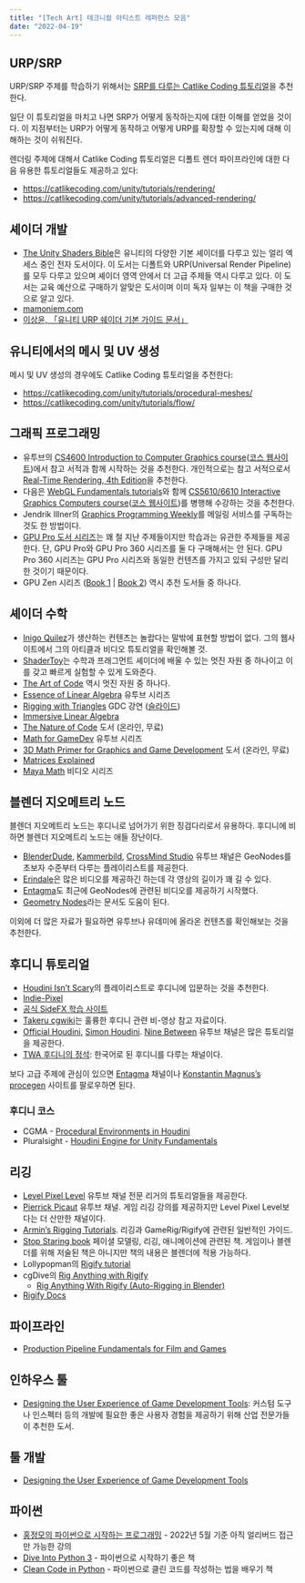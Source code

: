 ```yaml
---
title: "[Tech Art] 테크니컬 아티스트 레퍼런스 모음"
date: "2022-04-19"
---
```


[SRP를 다루는 Catlike Coding 튜토리얼]: https://catlikecoding.com/unity/tutorials/custom-srp/
[The Unity Shaders Bible]: https://learn.jettelly.com/unity-shader-bible/

## URP/SRP

URP/SRP 주제를 학습하기 위해서는 [SRP를 다루는 Catlike Coding 튜토리얼]을 추천한다.

일단 이 튜토리얼을 마치고 나면 SRP가 어떻게 동작하는지에 대한 이해를 얻었을 것이다. 이 지점부터는 URP가 어떻게 동작하고 어떻게 URP를 확장할 수 있는지에 대해 이해하는 것이 쉬워진다.

렌더링 주제에 대해서 Catlike Coding 튜토리얼은 디폴트 렌더 파이프라인에 대한 다음 유용한 튜토리얼들도 제공하고 있다:

- https://catlikecoding.com/unity/tutorials/rendering/
- https://catlikecoding.com/unity/tutorials/advanced-rendering/

## 셰이더 개발

- [The Unity Shaders Bible]은 유니티의 다양한 기본 셰이더를 다루고 있는 얼리 엑세스 중인 전자 도서이다. 이 도서는 디폴트와 URP(Universal Render Pipeline)를 모두 다루고 있으며 셰이더 영역 안에서 더 고급 주제들 역시 다루고 있다. 이 도서는 교육 예산으로 구매하기 알맞은 도서이며 이미 독자 일부는 이 책을 구매한 것으로 알고 있다.
- [mamoniem.com](http://www.mamoniem.com/)
- [이상윤, 「유니티 URP 쉐이더 기본 가이드 문서」](https://docs.google.com/document/d/1UX0319CXa29fCFAgg0qa5vnH-U6875jt0KLKUk5mke8/edit)

## 유니티에서의 메시 및 UV 생성

메시 및 UV 생성의 경우에도 Catlike Coding 튜토리얼을 추천한다:

- https://catlikecoding.com/unity/tutorials/procedural-meshes/
- https://catlikecoding.com/unity/tutorials/flow/

## 그래픽 프로그래밍

- 유투브의 [CS4600 Introduction to Computer Graphics course](https://www.youtube.com/playlist?list=PLplnkTzzqsZTfYh4UbhLGpI5kGd5oW_Hh)([코스 웹사이트](https://graphics.cs.utah.edu/courses/cs4600/fall2020/))에서 참고 서적과 함께 시작하는 것을 추천한다. 개인적으로는 참고 서적으로서 [Real-Time Rendering, 4th Edition](https://www.amazon.de/-/en/Tomas-Akenine-M%C3%B6ller/dp/1138627003/)을 추천한다.
- 다음은 [WebGL Fundamentals tutorials](https://webglfundamentals.org/)와 함께 [CS5610/6610 Interactive Graphics Computers course](https://www.youtube.com/playlist?list=PLplnkTzzqsZS3R5DjmCQsqupu43oS9CFN)([코스 웹사이트](https://graphics.cs.utah.edu/courses/cs6610/spring2021/))를 병행해 수강하는 것을 추천한다.
- Jendrik Illner의 [Graphics Programming Weekly](https://www.jendrikillner.com/tags/weekly/)를 메일링 서비스를 구독하는 것도 한 방법이다.
- [GPU Pro 도서 시리즈](https://www.amazon.de/s?k=gpu+pro&rh=n%3A186606%2Cp_n_feature_three_browse-bin%3A4192709031&dc&language=en&crid=3C7FPPOBPDTG7&qid=1650347365&rnid=4192708031&sprefix=gpu+pro%2Caps%2C98&ref=sr_nr_p_n_feature_three_browse-bin_1)는 꽤 철 지난 주제들이지만 학습과는 유관한 주제들을 제공한다. 단, GPU Pro와 GPU Pro 360 시리즈를 둘 다 구매해서는 안 된다. GPU Pro 360 시리즈는 GPU Pro 시리즈와 동일한 컨텐츠를 가지고 있되 구성만 달리 한 것이기 때문이다.
- GPU Zen 시리즈 ([Book 1](https://www.amazon.de/-/en/Wolfgang-Engel/dp/0998822892/) | [Book 2](https://www.amazon.de/-/en/Wolfgang-Engel-ebook/dp/B07SYP7P6B/)) 역시 추천 도서들 중 하나다.

## 셰이더 수학

- [Inigo Quilez](https://iquilezles.org/)가 생산하는 컨텐츠는 놀랍다는 말밖에 표현할 방법이 없다. 그의 웹사이트에서 그의 아티클과 비디오 튜토리얼을 확인해볼 것.
- [ShaderToy](https://www.shadertoy.com/)는 수학과 프래그먼트 셰이더에 배울 수 있는 멋진 자원 중 하나이고 이를 갖고 빠르게 실험할 수 있게 도와준다.
- [The Art of Code](https://www.youtube.com/c/TheArtofCodeIsCool) 역시 멋진 자원 중 하나다.
- [Essence of Linear Algebra](https://youtube.com/playlist?list=PLZHQObOWTQDPD3MizzM2xVFitgF8hE_ab) 유투브 시리즈
- [Rigging with Triangles](https://www.gdcvault.com/play/1025258/Technical-Artist-Bootcamp-Rigging-with) GDC 강연 ([슬라이드](https://docs.google.com/presentation/d/1MykazfJjSpwl6_SdQ1Dgh4CvbVvoCIeAi3de9bk0tWo/edit#slide=id.p1))
- [Immersive Linear Algebra](http://immersivemath.com/ila/index.html)
- [The Nature of Code](https://natureofcode.com/book/chapter-1-vectors/) 도서 (온라인, 무료)
- [Math for GameDev](https://www.youtube.com/playlist?list=PLImQaTpSAdsD88wprTConznD1OY1EfK_V) 유투브 시리즈
- [3D Math Primer for Graphics and Game Development](https://gamemath.com/book/index.html) 도서 (온라인, 무료)
- [Matrices Explained](https://loicpinsard.netlify.app/posts/matrices-explained-part-1/)
- [Maya Math](http://saihtam.com/posts/maya-math/) 비디오 시리즈

## 블렌더 지오메트리 노드

블렌더 지오메트리 노드는 후디니로 넘어가기 위한 징검다리로서 유용하다. 후디니에 비하면 블렌더 지오메트리 노드는 애들 장난이다.

- [BlenderDude](https://www.youtube.com/playlist?list=PLdU0WPU8jshhjKJ43kYOSTtDf5jAygeXE), [Kammerbild](https://www.youtube.com/c/Kammerbild/playlists), [CrossMind Studio](https://www.youtube.com/playlist?list=PLgO2ChD7acqHzccBuhAGw8dTPLnR1E3QB) 유투브 채널은 GeoNodes를 초보자 수준부터 다루는 플레이리스트를 제공한다.
- [Erindale](https://www.youtube.com/c/Erindale)은 많은 비디오를 제공하긴 하는데 각 영상의 길이가 꽤 길 수 있다.
- [Entagma](https://www.youtube.com/c/Entagma/featured)도 최근에 GeoNodes에 관련된 비디오를 제공하기 시작했다.
- [Geometry Nodes](https://www.dropbox.com/s/kmn53dem1f6zweb/GN_Compiled.pdf?dl=0)라는 문서도 도움이 된다.

이외에 더 많은 자료가 필요하면 유투브나 유데미에 올라온 컨텐츠를 확인해보는 것을 추천한다.

## 후디니 튜토리얼

- [Houdini Isn’t Scary](https://www.youtube.com/watch?v=Tsv8UGqDibc&list=PLhyeWJ40aDkUDHDOhZQ2UkCfNiQj7hS5W)의 플레이리스트로 후디니에 입문하는 것을 추천한다.
- [Indie-Pixel](https://www.youtube.com/channel/UC7P6olyswpgJlElZA6RXUNQ)
- [공식 SideFX 학습 사이트](https://www.sidefx.com/learn/getting_started/)
- [Takeru cgwiki](https://www.tokeru.com/cgwiki/index.php?title=Main_Page)는 훌륭한 후디니 관련 비-영상 참고 자료이다.
- [Official Houdini](https://www.youtube.com/c/houdini3d), [Simon Houdini](https://www.youtube.com/channel/UCvuT2bzBB0kzne16DBAtmLQ). [Nine Between](https://www.youtube.com/c/NineBetween/videos) 유투브 채널은 많은 튜토리얼을 제공한다.
- [TWA 후디니의 정석](https://www.youtube.com/c/TWAHOUDINI): 한국어로 된 후디니를 다루는 채널이다.

보다 고급 주제에 관심이 있으면 [Entagma](https://www.youtube.com/c/Entagma/featured) 채널이나 [Konstantin Magnus’s procegen](https://procegen.konstantinmagnus.de/) 사이트를 팔로우하면 된다.

### 후디니 코스

- CGMA - [Procedural Environments in Houdini](https://www.cgmasteracademy.com/courses/procedural-environments-in-houdini/)
- Pluralsight - [Houdini Engine for Unity Fundamentals](https://www.pluralsight.com/courses/houdini-engine-unity-fundamentals)

## 리깅

- [Level Pixel Level](https://www.youtube.com/channel/UCpxizXEIm73-GJJwayhGceA) 유투브 채널 전문 리거의 튜토리얼들을 제공한다.
- [Pierrick Picaut](https://www.youtube.com/c/PierrickPicaut_P2DESIGN/videos) 유투브 채널. 게임 리깅 강의를 제공하지만 Level Pixel Level보다는 더 산만한 채널이다.
- [Armin’s Rigging Tutorials](https://www.notion.so/arminhalac/Tutorials-239ce42c42b04ac295935710a20fb677). 리깅과 GameRig/Rigify에 관련된 일반적인 가이드.
- [Stop Staring book](https://www.amazon.de/-/en/Jason-Osipa/dp/0470609907) 페이셜 모델링, 리깅, 애니메이션에 관련된 책. 게임이나 블렌더를 위해 저술된 책은 아니지만 책의 내용은 블렌더에 적용 가능하다.
- Lollypopman의 [Rigify tutorial](https://lollypopman.com/2016/03/04/tutorial-rigify/)
- cgDive의 [Rig Anything with Rigify](https://cgdive.com/easy-rigging-in-blender-with-rigify-armature-basics/)
  - [Rig Anything With Rigify (Auto-Rigging in Blender)](https://toshicg.gumroad.com/l/rigify)
- [Rigify Docs](https://docs.blender.org/manual/en/3.0/addons/rigging/rigify/index.html?highlight=rigify)

## 파이프라인

- [Production Pipeline Fundamentals for Film and Games](https://www.amazon.de/-/en/Renee-Dunlop/dp/0415812291)

## 인하우스 툴

- [Designing the User Experience of Game Development Tools](https://www.amazon.de/-/en/gp/product/148224019X/ref=ox_sc_act_title_3): 커스텀 도구나 인스펙터 등의 개발에 필요한 좋은 사용자 경험을 제공하기 위해 산업 전문가들이 추천한 도서.

## 툴 개발

- [Designing the User Experience of Game Development Tools](https://www.amazon.de/-/en/David-Lightbown/dp/148224019X)

## 파이썬

- [홍정모의 파이썬으로 시작하는 프로그래밍](https://youtu.be/VmFCE3mkti0) - 2022년 5월 기준 아직 얼리버드 접근만 가능한 강의
- [Dive Into Python 3](https://diveintopython3.net/) - 파이썬으로 시작하기 좋은 책
- [Clean Code in Python](https://www.amazon.de/-/en/Mariano-Anaya-dp-1800560214/dp/1800560214/) - 파이썬으로 클린 코드를 작성하는 법을 배우기 책
